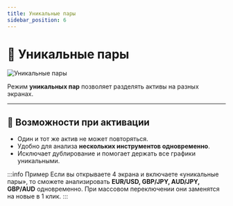 ```yaml
---
title: Уникальные пары
sidebar_position: 6
---
```


# 🔗 Уникальные пары

![Уникальные пары](/img/docs/spectra/unique-pairs.png)

Режим **уникальных пар** позволяет разделять активы на разных экранах.

---

## 🚀 Возможности при активации

- Один и тот же актив не может повторяться.  
- Удобно для анализа **нескольких инструментов одновременно**.  
- Исключает дублирование и помогает держать все графики уникальными.  

:::info Пример
Если вы открываете 4 экрана и включаете «уникальные пары», то сможете анализировать **EUR/USD, GBP/JPY, AUD/JPY, GBP/AUD** одновременно. При массовом переключении они заменятся на новые в 1 клик.
:::
